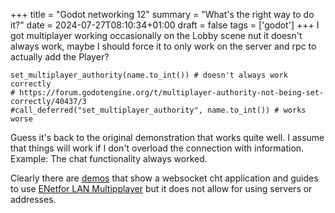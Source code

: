 +++
title = "Godot networking 12"
summary = "What's the right way to do it?"
date = 2024-07-27T08:10:34+01:00
draft = false
tags = ['godot']
+++
I got multiplayer working occasionally on the Lobby scene nut it doesn't always work, maybe I should force it to only work on the server and rpc to actually add the Player?

```
set_multiplayer_authority(name.to_int()) # doesn't always work correctly
# https://forum.godotengine.org/t/multiplayer-authority-not-being-set-correctly/40437/3
#call_deferred("set_multiplayer_authority", name.to_int()) # works worse
```

Guess it's back to the original demonstration that works quite well. I assume that things will work if I don't overload the connection with information. Example: The chat functionality always worked.

Clearly there are [demos](https://github.com/godotengine/godot-demo-projects/tree/master/networking/websocket_chat) that show a websocket cht application and guides to use [ENetfor LAN Multipplayer](https://www.youtube.com/watch?v=3d926yfquVM) but it does not allow for using servers or addresses.
